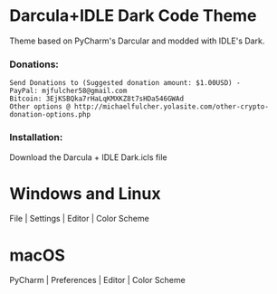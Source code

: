 # Darcula+IDLE Dark Code Theme
Theme based on PyCharm's Darcular and modded with IDLE's Dark.
   
### Donations:
    Send Donations to (Suggested donation amount: $1.00USD) -
    PayPal: mjfulcher58@gmail.com
    Bitcoin: 3EjKSBQka7rHaLqKMXKZ8t7sHDa546GWAd
    Other options @ http://michaelfulcher.yolasite.com/other-crypto-donation-options.php

### Installation:
Download the Darcula + IDLE Dark.icls file
# Windows and Linux
File | Settings | Editor | Color Scheme
# macOS 
PyCharm | Preferences | Editor | Color Scheme
